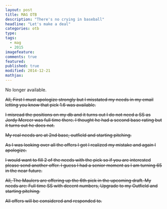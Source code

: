 ```yaml
---
layout: post
title: MAG OTB
description: "There's no crying in baseball"
headline: "Let's make a deal"
categories: otb
type:
tags: 
  - mag
  - 2015
imagefeature:
comments: true
featured:
published: true
modified: 2014-12-21
mathjax:
---
```


No longer available.

<strike>
All,
First I must apologize strongly but I misstated my needs in my email letting you know that pick 1.6 was available.
 
I misread the positions on my db and it turns out I do not need a SS as Jordy Mercer was full time there. I thought he had a second base rating but it turns out he does not.
 
My real needs are at 2nd base, outfield and starting pitching.
 
As I was looking over all the offers I got I realized my mistake and again I apologize.
 
I would want to fill 2 of the needs with the pick so if you are interested please send another offer. I guess I had a senior moment as I am turning 65 in the near future.


All,
The Maulers are offering up the 6th pick in the upcoming draft.
My needs are: Full time SS with decent numbers, Upgrade to my Outfield and starting pitching.
 
All offers will be considered and responded to.
</strike>
